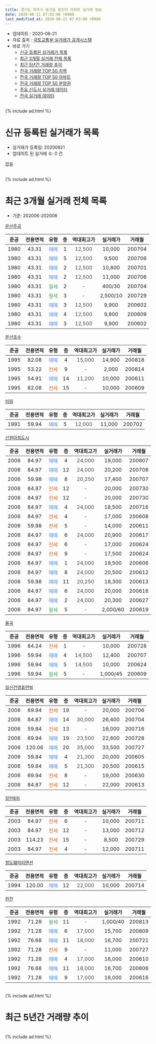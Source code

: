 ```yaml
---
title: 경기도 파주시 문산읍 문산리 아파트 실거래 정보
date: 2020-08-21 07:03:00 +0900
last_modified_at: 2020-08-21 07:03:00 +0900
---
```


* 업데이트 : 2020-08-21
* 자료 출처 : [국토교통부 실거래가 공개시스템](http://rt.molit.go.kr)
* 바로 가기
    * [신규 등록된 실거래가 목록](#신규-등록된-실거래가-목록)
    * [최근 3개월 실거래 전체 목록](#최근-3개월-실거래-전체-목록)
    * [최근 5년간 거래량 추이](#최근-5년간-거래량-추이)
    * [전국 거래량 TOP 50 지역](https://inasie.github.io/apt-trade-info/최근-3개월-전국에서-가장-거래가-많이-발생한-지역)
    * [전국 거래량 TOP 50 아파트](https://inasie.github.io/apt-trade-info/최근-3개월-전국에서-가장-거래가-많이-발생한-아파트)
    * [전국 거래량 TOP 50 분양권](https://inasie.github.io/apt-trade-info/최근-3개월-전국에서-가장-거래가-많이-발생한-분양권)
    * [주요 신도시 실거래 데이터](https://inasie.github.io/apt-trade-info/주요-신도시)
    * [전국 실거래 데이터](https://inasie.github.io/apt-trade-info/전국)
<br>
{% include ad.html %}
<br>

# 신규 등록된 실거래가 목록
* 실거래가 등록일: 20200821
* 업데이트 된 실거래 수: 0 건

없음

<br>
{% include ad.html %}
<br>

# 최근 3개월 실거래 전체 목록
* 기준: 202006-202008


[문산주공](https://search.naver.com/search.naver?query=%EA%B2%BD%EA%B8%B0%EB%8F%84+%ED%8C%8C%EC%A3%BC%EC%8B%9C+%EB%AC%B8%EC%82%B0%EC%9D%8D+%EB%AC%B8%EC%82%B0%EB%A6%AC+%EB%AC%B8%EC%82%B0%EC%A3%BC%EA%B3%B5)

|준공|전용면적|유형|층|역대최고가|실거래가|거래월|
|:---:|:---:|:---:|:---:|:---:|:---:|:---:|
|1980|43.31|<span style="color:#4285f3">매매</span>|1|<span style="color:#444444">12,500</span>|10,000|200704|
|1980|43.31|<span style="color:#4285f3">매매</span>|5|<span style="color:#444444">12,500</span>|9,500|200706|
|1980|43.31|<span style="color:#4285f3">매매</span>|2|<span style="color:#444444">12,500</span>|10,800|200701|
|1980|43.31|<span style="color:#4285f3">매매</span>|2|<span style="color:#444444">12,500</span>|11,000|200706|
|1980|43.31|<span style="color:#34a853">월세</span>|2|<span style="color:#444444">-</span>|400/30|200704|
|1980|43.31|<span style="color:#34a853">월세</span>|3|<span style="color:#444444">-</span>|2,500/10|200729|
|1980|43.31|<span style="color:#4285f3">매매</span>|3|<span style="color:#444444">12,500</span>|9,900|200602|
|1980|43.31|<span style="color:#4285f3">매매</span>|4|<span style="color:#444444">12,500</span>|9,800|200609|
|1980|43.31|<span style="color:#4285f3">매매</span>|3|<span style="color:#444444">12,500</span>|9,900|200602|

[문산호수](https://search.naver.com/search.naver?query=%EA%B2%BD%EA%B8%B0%EB%8F%84+%ED%8C%8C%EC%A3%BC%EC%8B%9C+%EB%AC%B8%EC%82%B0%EC%9D%8D+%EB%AC%B8%EC%82%B0%EB%A6%AC+%EB%AC%B8%EC%82%B0%ED%98%B8%EC%88%98)

|준공|전용면적|유형|층|역대최고가|실거래가|거래월|
|:---:|:---:|:---:|:---:|:---:|:---:|:---:|
|1995|82.08|<span style="color:#4285f3">매매</span>|4|<span style="color:#444444">15,000</span>|14,900|200818|
|1995|53.22|<span style="color:#ff5a00">전세</span>|9|<span style="color:#444444">-</span>|2,000|200814|
|1995|54.91|<span style="color:#4285f3">매매</span>|14|<span style="color:#444444">11,200</span>|10,000|200611|
|1995|82.08|<span style="color:#ff5a00">전세</span>|15|<span style="color:#444444">-</span>|10,000|200609|

[미림](https://search.naver.com/search.naver?query=%EA%B2%BD%EA%B8%B0%EB%8F%84+%ED%8C%8C%EC%A3%BC%EC%8B%9C+%EB%AC%B8%EC%82%B0%EC%9D%8D+%EB%AC%B8%EC%82%B0%EB%A6%AC+%EB%AF%B8%EB%A6%BC)

|준공|전용면적|유형|층|역대최고가|실거래가|거래월|
|:---:|:---:|:---:|:---:|:---:|:---:|:---:|
|1991|59.94|<span style="color:#4285f3">매매</span>|5|<span style="color:#444444">12,000</span>|11,000|200702|

[신원아침도시](https://search.naver.com/search.naver?query=%EA%B2%BD%EA%B8%B0%EB%8F%84+%ED%8C%8C%EC%A3%BC%EC%8B%9C+%EB%AC%B8%EC%82%B0%EC%9D%8D+%EB%AC%B8%EC%82%B0%EB%A6%AC+%EC%8B%A0%EC%9B%90%EC%95%84%EC%B9%A8%EB%8F%84%EC%8B%9C)

|준공|전용면적|유형|층|역대최고가|실거래가|거래월|
|:---:|:---:|:---:|:---:|:---:|:---:|:---:|
|2006|84.97|<span style="color:#4285f3">매매</span>|4|<span style="color:#444444">24,000</span>|19,000|200807|
|2006|84.97|<span style="color:#4285f3">매매</span>|12|<span style="color:#444444">24,000</span>|20,200|200708|
|2006|59.98|<span style="color:#4285f3">매매</span>|8|<span style="color:#444444">20,250</span>|17,400|200707|
|2006|84.97|<span style="color:#ff5a00">전세</span>|12|<span style="color:#444444">-</span>|20,000|200730|
|2006|84.97|<span style="color:#ff5a00">전세</span>|12|<span style="color:#444444">-</span>|20,000|200730|
|2006|84.97|<span style="color:#4285f3">매매</span>|4|<span style="color:#444444">24,000</span>|18,500|200716|
|2006|84.97|<span style="color:#ff5a00">전세</span>|4|<span style="color:#444444">-</span>|17,000|200608|
|2006|59.98|<span style="color:#ff5a00">전세</span>|5|<span style="color:#444444">-</span>|14,000|200611|
|2006|84.97|<span style="color:#4285f3">매매</span>|6|<span style="color:#444444">24,000</span>|20,900|200617|
|2006|84.97|<span style="color:#ff5a00">전세</span>|6|<span style="color:#444444">-</span>|17,000|200624|
|2006|84.97|<span style="color:#ff5a00">전세</span>|9|<span style="color:#444444">-</span>|17,500|200624|
|2006|84.97|<span style="color:#4285f3">매매</span>|1|<span style="color:#444444">24,000</span>|19,500|200606|
|2006|84.97|<span style="color:#4285f3">매매</span>|8|<span style="color:#444444">24,000</span>|20,500|200612|
|2006|59.98|<span style="color:#4285f3">매매</span>|11|<span style="color:#444444">20,250</span>|18,300|200613|
|2006|84.97|<span style="color:#4285f3">매매</span>|6|<span style="color:#444444">24,000</span>|20,000|200616|
|2006|84.97|<span style="color:#4285f3">매매</span>|2|<span style="color:#444444">24,000</span>|20,300|200627|
|2006|84.97|<span style="color:#34a853">월세</span>|5|<span style="color:#444444">-</span>|2,000/60|200619|

[율곡](https://search.naver.com/search.naver?query=%EA%B2%BD%EA%B8%B0%EB%8F%84+%ED%8C%8C%EC%A3%BC%EC%8B%9C+%EB%AC%B8%EC%82%B0%EC%9D%8D+%EB%AC%B8%EC%82%B0%EB%A6%AC+%EC%9C%A8%EA%B3%A1)

|준공|전용면적|유형|층|역대최고가|실거래가|거래월|
|:---:|:---:|:---:|:---:|:---:|:---:|:---:|
|1996|84.24|<span style="color:#ff5a00">전세</span>|1|<span style="color:#444444">-</span>|10,000|200728|
|1996|59.94|<span style="color:#4285f3">매매</span>|4|<span style="color:#444444">14,500</span>|12,400|200707|
|1996|59.94|<span style="color:#4285f3">매매</span>|5|<span style="color:#444444">14,500</span>|10,000|200624|
|1996|59.94|<span style="color:#34a853">월세</span>|5|<span style="color:#444444">-</span>|1,000/45|200609|

[일신건영휴먼빌](https://search.naver.com/search.naver?query=%EA%B2%BD%EA%B8%B0%EB%8F%84+%ED%8C%8C%EC%A3%BC%EC%8B%9C+%EB%AC%B8%EC%82%B0%EC%9D%8D+%EB%AC%B8%EC%82%B0%EB%A6%AC+%EC%9D%BC%EC%8B%A0%EA%B1%B4%EC%98%81%ED%9C%B4%EB%A8%BC%EB%B9%8C)

|준공|전용면적|유형|층|역대최고가|실거래가|거래월|
|:---:|:---:|:---:|:---:|:---:|:---:|:---:|
|2006|69.94|<span style="color:#ff5a00">전세</span>|19|<span style="color:#444444">-</span>|20,000|200706|
|2006|84.87|<span style="color:#4285f3">매매</span>|14|<span style="color:#444444">30,000</span>|26,400|200704|
|2006|59.84|<span style="color:#ff5a00">전세</span>|13|<span style="color:#444444">-</span>|18,000|200716|
|2006|69.94|<span style="color:#4285f3">매매</span>|19|<span style="color:#444444">23,500</span>|22,600|200728|
|2006|120.06|<span style="color:#4285f3">매매</span>|20|<span style="color:#444444">35,000</span>|33,500|200727|
|2006|59.84|<span style="color:#4285f3">매매</span>|4|<span style="color:#444444">21,300</span>|20,000|200605|
|2006|59.84|<span style="color:#4285f3">매매</span>|5|<span style="color:#444444">21,300</span>|20,500|200615|
|2006|69.94|<span style="color:#ff5a00">전세</span>|8|<span style="color:#444444">-</span>|19,000|200630|
|2006|84.87|<span style="color:#ff5a00">전세</span>|12|<span style="color:#444444">-</span>|22,000|200613|


<script async src="//pagead2.googlesyndication.com/pagead/js/adsbygoogle.js"></script>
<!-- 기본 -->
<ins class="adsbygoogle"
     style="display:block"
     data-ad-client="ca-pub-2446590836940007"
     data-ad-slot="1659523306"
     data-ad-format="auto"
     data-full-width-responsive="true"></ins>
<script>
(adsbygoogle = window.adsbygoogle || []).push({});
</script>


[장안8차](https://search.naver.com/search.naver?query=%EA%B2%BD%EA%B8%B0%EB%8F%84+%ED%8C%8C%EC%A3%BC%EC%8B%9C+%EB%AC%B8%EC%82%B0%EC%9D%8D+%EB%AC%B8%EC%82%B0%EB%A6%AC+%EC%9E%A5%EC%95%888%EC%B0%A8)

|준공|전용면적|유형|층|역대최고가|실거래가|거래월|
|:---:|:---:|:---:|:---:|:---:|:---:|:---:|
|2003|84.97|<span style="color:#ff5a00">전세</span>|6|<span style="color:#444444">-</span>|10,000|200711|
|2003|84.97|<span style="color:#ff5a00">전세</span>|12|<span style="color:#444444">-</span>|13,000|200712|
|2003|114.23|<span style="color:#ff5a00">전세</span>|15|<span style="color:#444444">-</span>|8,500|200729|
|2003|84.97|<span style="color:#ff5a00">전세</span>|4|<span style="color:#444444">-</span>|12,000|200711|

[청도훼미리맨션](https://search.naver.com/search.naver?query=%EA%B2%BD%EA%B8%B0%EB%8F%84+%ED%8C%8C%EC%A3%BC%EC%8B%9C+%EB%AC%B8%EC%82%B0%EC%9D%8D+%EB%AC%B8%EC%82%B0%EB%A6%AC+%EC%B2%AD%EB%8F%84%ED%9B%BC%EB%AF%B8%EB%A6%AC%EB%A7%A8%EC%85%98)

|준공|전용면적|유형|층|역대최고가|실거래가|거래월|
|:---:|:---:|:---:|:---:|:---:|:---:|:---:|
|1994|120.00|<span style="color:#4285f3">매매</span>|12|<span style="color:#444444">22,000</span>|10,000|200714|

[한진](https://search.naver.com/search.naver?query=%EA%B2%BD%EA%B8%B0%EB%8F%84+%ED%8C%8C%EC%A3%BC%EC%8B%9C+%EB%AC%B8%EC%82%B0%EC%9D%8D+%EB%AC%B8%EC%82%B0%EB%A6%AC+%ED%95%9C%EC%A7%84)

|준공|전용면적|유형|층|역대최고가|실거래가|거래월|
|:---:|:---:|:---:|:---:|:---:|:---:|:---:|
|1992|71.28|<span style="color:#34a853">월세</span>|11|<span style="color:#444444">-</span>|1,000/40|200813|
|1992|71.28|<span style="color:#4285f3">매매</span>|6|<span style="color:#444444">17,000</span>|15,700|200809|
|1992|76.68|<span style="color:#4285f3">매매</span>|11|<span style="color:#444444">18,000</span>|16,700|200721|
|1992|71.28|<span style="color:#ff5a00">전세</span>|9|<span style="color:#444444">-</span>|11,000|200727|
|1992|71.28|<span style="color:#4285f3">매매</span>|4|<span style="color:#444444">17,000</span>|16,000|200610|
|1992|76.68|<span style="color:#4285f3">매매</span>|11|<span style="color:#444444">18,000</span>|16,700|200606|
|1992|71.28|<span style="color:#4285f3">매매</span>|9|<span style="color:#444444">17,000</span>|16,000|200616|


<br>
{% include ad.html %}
<br>

# 최근 5년간 거래량 추이


<div style="width:100%;">
    <canvas id="deal_progress" height="200"></canvas>
</div>

<script>
new Chart(document.getElementById("deal_progress"), {
    type: 'line',
    data: {
        labels: ['201508','201509','201510','201511','201512','201601','201602','201603','201604','201605','201606','201607','201608','201609','201610','201611','201612','201701','201702','201703','201704','201705','201706','201707','201708','201709','201710','201711','201712','201801','201802','201803','201804','201805','201806','201807','201808','201809','201810','201811','201812','201901','201902','201903','201904','201905','201906','201907','201908','201909','201910','201911','201912','202001','202002','202003','202004','202005','202006','202007','202008'],
        datasets: [{
            label: '매매',
            pointRadius: 1,
            data: [15, 21, 25, 13, 14, 17, 16, 19, 17, 21, 32, 30, 25, 13, 29, 12, 17, 8, 22, 13, 26, 26, 18, 19, 20, 13, 18, 13, 8, 14, 13, 18, 12, 29, 15, 12, 9, 8, 17, 6, 9, 8, 11, 4, 11, 9, 10, 10, 8, 7, 10, 2, 9, 11, 8, 13, 11, 12, 16, 14, 3],
            borderColor: "rgba(255, 201, 14, 1)",
            backgroundColor: "rgba(255, 201, 14, 0.5)",
            fill: false,
            lineTension: 0
        },{
            label: '전월세',
            pointRadius: 1,
            data: [13, 11, 18, 15, 9, 12, 13, 13, 17, 14, 14, 12, 22, 16, 19, 17, 12, 7, 12, 17, 15, 20, 8, 16, 8, 11, 13, 9, 7, 7, 12, 12, 8, 8, 16, 13, 10, 10, 8, 9, 6, 16, 16, 15, 8, 10, 11, 7, 6, 12, 8, 7, 7, 10, 6, 12, 5, 12, 9, 12, 2],
            borderColor: "rgba(0, 141, 185, 1)",
            backgroundColor: "rgba(0, 141, 185, 0.5)",
            fill: false,
            lineTension: 0
        }
        ]
    },
    options: {
        responsive: true,
        title: {
            display: false
        },
        tooltips: {
            mode: 'index',
            intersect: false
        },
        hover: {
            mode: 'nearest',
            intersect: true
        },
        scales: {
            xAxes: [{
                display: true,
                scaleLabel: {
                    display: true,
                    labelString: '년/월'
                }
            }],
            yAxes: [{
                display: true,
                ticks: {
                    suggestedMin: 0,
                },
                scaleLabel: {
                    display: true,
                    labelString: '실거래 수'
                }
            }]
        }
    }
});

</script>


<br>
{% include ad.html %}
<br>

